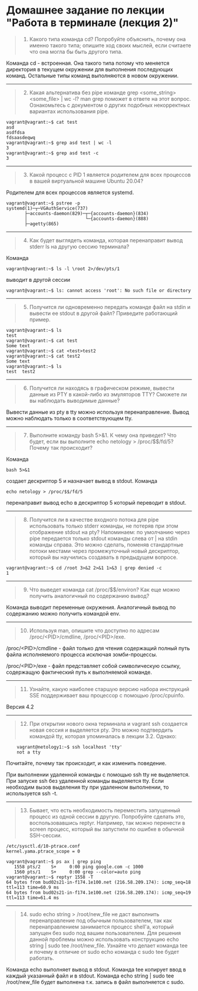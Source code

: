 # Домашнее задание по лекции "Работа в терминале (лекция 2)"

> 1. Какого типа команда cd? Попробуйте объяснить, почему она именно такого типа; опишите ход своих мыслей, если считаете что она могла бы быть другого типа.

Команда cd - встроенная. Она такого типа потому что меняется директория в текущем окружении для выполнения последующих команд. Остальные типы команд выполняются в новом окружении.

---
>
> 2. Какая альтернатива без pipe команде grep <some_string> <some_file> | wc -l? man grep поможет в ответе на этот вопрос. Ознакомьтесь с документом о других подобных некорректных вариантах использования pipe.

    vagrant@vagrant:~$ cat test
    asd
    asdfdsa
    fdsaasdeqwq
    vagrant@vagrant:~$ grep asd test | wc -l
    3
    vagrant@vagrant:~$ grep asd test -c
    3

---
>
> 3. Какой процесс с PID 1 является родителем для всех процессов в вашей виртуальной машине Ubuntu 20.04?

Родителем для всех процессов является systemd.

    vagrant@vagrant:~$ pstree -p
    systemd(1)─┬─VGAuthService(737)
           ├─accounts-daemon(829)─┬─{accounts-daemon}(834)
           │                      └─{accounts-daemon}(888)
           ├─agetty(865)

---
>
> 4. Как будет выглядеть команда, которая перенаправит вывод stderr ls на другую сессию терминала?

Команда

    vagrant@vagrant:~$ ls -l \root 2>/dev/pts/1
выводит в другой сессии

    vagrant@vagrant:~$ ls: cannot access 'root': No such file or directory

---
>
> 5. Получится ли одновременно передать команде файл на stdin и вывести ее stdout в другой файл? Приведите работающий пример.

    vagrant@vagrant:~$ ls
    test
    vagrant@vagrant:~$ cat test
    Some text
    vagrant@vagrant:~$ cat <test>test2
    vagrant@vagrant:~$ cat test2
    Some text
    vagrant@vagrant:~$ ls
    test  test2

---
>
> 6. Получится ли находясь в графическом режиме, вывести данные из PTY в какой-либо из эмуляторов TTY? Сможете ли вы наблюдать выводимые данные?

Вывести данные из pty в tty можно используя перенаправление. Вывод можно наблюдать только в соответствующем tty.

---
>
> 7. Выполните команду bash 5>&1. К чему она приведет? Что будет, если вы выполните echo netology > /proc/$$/fd/5? Почему так происходит?

Команда

    bash 5>&1
создает дескриптор 5 и назначает вывод в stdout.
Команда

    echo netology > /proc/$$/fd/5
перенаправит вывод echo в дескриптор 5 который переводит в stdout.

---
>
> 8. Получится ли в качестве входного потока для pipe использовать только stderr команды, не потеряв при этом отображение stdout на pty? Напоминаем: по умолчанию через pipe передается только stdout команды слева от | на stdin команды справа. Это можно сделать, поменяв стандартные потоки местами через промежуточный новый дескриптор, который вы научились создавать в предыдущем вопросе.

    vagrant@vagrant:~$ cd /root 3>&2 2>&1 1>&3 | grep denied -c
    1

---
>
> 9. Что выведет команда cat /proc/$$/environ? Как еще можно получить аналогичный по содержанию вывод?

Команда выводит переменные окружения. Аналогичный вывод по содержанию можно получить командой env.

---
>
> 10. Используя man, опишите что доступно по адресам /proc/\<PID>/cmdline, /proc/\<PID>/exe.

/proc/\<PID>/cmdline - файл только для чтения содержащий полный путь файла исполняемого процесса исключая зомби-процессы.

/proc/\<PID>/exe - файл представляет собой символическую ссылку, содержащую фактический путь к выполняемой команде.

---
>
> 11. Узнайте, какую наиболее старшую версию набора инструкций SSE поддерживает ваш процессор с помощью /proc/cpuinfo.

Версия 4.2

---
>
> 12. При открытии нового окна терминала и vagrant ssh создается новая сессия и выделяется pty. Это можно подтвердить командой tty, которая упоминалась в лекции 3.2. Однако:

        vagrant@netology1:~$ ssh localhost 'tty'
        not a tty
Почитайте, почему так происходит, и как изменить поведение.

При выполнении удаленной команды с помощью ssh tty не выделяется. При запуске ssh без удаленной команды выделяется tty. Если необходим вызов выделения tty при удаленном выполнении, то используется ssh -t.

---
>
> 13. Бывает, что есть необходимость переместить запущенный процесс из одной сессии в другую. Попробуйте сделать это, воспользовавшись reptyr. Например, так можно перенести в screen процесс, который вы запустили по ошибке в обычной SSH-сессии.

    /etc/sysctl.d/10-ptrace.conf
    kernel.yama.ptrace_scope = 0

    vagrant@vagrant:~$ ps ax | grep ping
       1558 pts/2    S+     0:00 ping google.com -c 1000
       1560 pts/1    S+     0:00 grep --color=auto ping
    vagrant@vagrant:~$ reptyr 1558 -T
    64 bytes from bud02s21-in-f174.1e100.net (216.58.209.174): icmp_seq=18 ttl=113 time=60.9 ms
    64 bytes from bud02s21-in-f174.1e100.net (216.58.209.174): icmp_seq=19 ttl=113 time=61.4 ms

---
>
> 14. sudo echo string > /root/new_file не даст выполнить перенаправление под обычным пользователем, так как перенаправлением занимается процесс shell'а, который запущен без sudo под вашим пользователем. Для решения данной проблемы можно использовать конструкцию echo string | sudo tee /root/new_file. Узнайте что делает команда tee и почему в отличие от sudo echo команда с sudo tee будет работать.

Команда echo выполняет вывод в stdout. Команда tee копирует ввод в каждый указанный файл и в stdout. Команда echo string | sudo tee /root/new_file будет выполнена т.к. запись в файл выполняется с sudo.
